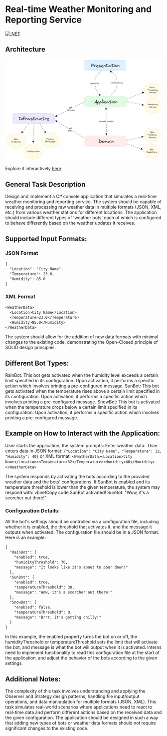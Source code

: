 # Real-time Weather Monitoring and Reporting Service

[![.NET](https://github.com/izzat5233/realtime-weather-monitoring-system/actions/workflows/build-and-test.yml/badge.svg)](https://github.com/izzat5233/realtime-weather-monitoring-system/actions/workflows/build-and-test.yml)

## **Architecture**

![ComponentDiagram](RealTimeWeatherMonitoringApp/designs/Excalidraw-ComponentDiagram.png)

Explore it interactively [here](https://excalidraw.com/#json=CVKpuN2xIuhagiU4Zzap5,54ASRDZiKyOArV1QHFei5A).

## **General Task Description**

Design and implement a C# console application that simulates a real-time weather monitoring and reporting service. The system should be capable of receiving and processing raw weather data in multiple formats (JSON, XML, etc.) from various weather stations for different locations. The application should include different types of 'weather bots' each of which is configured to behave differently based on the weather updates it receives.

## **Supported Input Formats:**

### **JSON Format**

```
{
  "Location": "City Name",
  "Temperature": 23.0,
  "Humidity": 85.0
}
```

### **XML Format**

```
<WeatherData>
  <Location>City Name</Location>
  <Temperature>23.0</Temperature>
  <Humidity>85.0</Humidity>
</WeatherData>
```

The system should allow for the addition of new data formats with minimal changes to the existing code, demonstrating the Open-Closed principle of SOLID design principles.

## **Different Bot Types:**

RainBot: This bot gets activated when the humidity level exceeds a certain limit specified in its configuration. Upon activation, it performs a specific action which involves printing a pre-configured message. SunBot: This bot gets activated when the temperature rises above a certain limit specified in its configuration. Upon activation, it performs a specific action which involves printing a pre-configured message. SnowBot: This bot is activated when the temperature drops below a certain limit specified in its configuration. Upon activation, it performs a specific action which involves printing a pre-configured message.

## **Example on How to Interact with the Application:**

User starts the application, the system prompts: Enter weather data:. User enters data in JSON format: `{"Location": "City Name", "Temperature": 32, "Humidity": 40}` or XML format: `<WeatherData><Location>City Name</Location><Temperature>32</Temperature><Humidity>40</Humidity></WeatherData>`

The system responds by activating the bots according to the provided weather data and the bots' configurations. If SunBot is enabled and its temperature threshold is lower than the given temperature, the system may respond with: vbnetCopy code
SunBot activated!
SunBot: "Wow, it's a scorcher out there!"

### **Configuration Details:**

All the bot's settings should be controlled via a configuration file, including whether it is enabled, the threshold that activates it, and the message it outputs when activated. The configuration file should be in a JSON format. Here is an example:

```
{
  "RainBot": {
    "enabled": true,
    "humidityThreshold": 70,
    "message": "It looks like it's about to pour down!"
  },
  "SunBot": {
    "enabled": true,
    "temperatureThreshold": 30,
    "message": "Wow, it's a scorcher out there!"
  },
  "SnowBot": {
    "enabled": false,
    "temperatureThreshold": 0,
    "message": "Brrr, it's getting chilly!"
  }
}
```

In this example, the enabled property turns the bot on or off, the humidityThreshold or temperatureThreshold sets the limit that will activate the bot, and message is what the bot will output when it is activated. Interns need to implement functionality to read this configuration file at the start of the application, and adjust the behavior of the bots according to the given settings.

## **Additional Notes:**

The complexity of this task involves understanding and applying the Observer and Strategy design patterns, handling file input/output operations, and data manipulation for multiple formats (JSON, XML). This task simulates real-world scenarios where applications need to react to real-time data and perform different actions based on the received data and the given configuration. The application should be designed in such a way that adding new types of bots or weather data formats should not require significant changes to the existing code.
